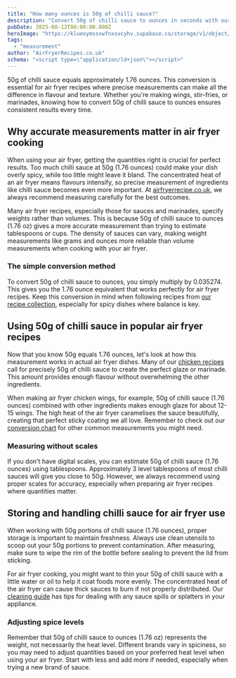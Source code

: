 ```yaml
---
title: "How many ounces is 50g of chilli sauce?"
description: "Convert 50g of chilli sauce to ounces in seconds with our easy guide. Perfect for air fryer recipes and precise measurements every time."
pubDate: 2025-08-12T00:00:00.000Z
heroImage: "https://klueoymssxwfnxsvcyhv.supabase.co/storage/v1/object/public/md/50g-chilli-sauce-to-ounces-cf98b1f0.webp"
tags:
  - "measurement"
author: "AirFryerRecipes.co.uk"
schema: "<script type=\"application/ld+json\"></script>"
---
```


<p>50g of chilli sauce equals approximately 1.76 ounces. This conversion is essential for air fryer recipes where precise measurements can make all the difference in flavour and texture. Whether you're making wings, stir-fries, or marinades, knowing how to convert 50g of chilli sauce to ounces ensures consistent results every time.</p>

<h2>Why accurate measurements matter in air fryer cooking</h2>
<p>When using your air fryer, getting the quantities right is crucial for perfect results. Too much chilli sauce at 50g (1.76 ounces) could make your dish overly spicy, while too little might leave it bland. The concentrated heat of an air fryer means flavours intensify, so precise measurement of ingredients like chilli sauce becomes even more important. At <a href=https://www.airfryerrecipe.co.uk>airfryerrecipe.co.uk</a>, we always recommend measuring carefully for the best outcomes.</p>
<p>Many air fryer recipes, especially those for sauces and marinades, specify weights rather than volumes. This is because 50g of chilli sauce to ounces (1.76 oz) gives a more accurate measurement than trying to estimate tablespoons or cups. The density of sauces can vary, making weight measurements like grams and ounces more reliable than volume measurements when cooking with your air fryer.</p>

<h3>The simple conversion method</h3>
<p>To convert 50g of chilli sauce to ounces, you simply multiply by 0.035274. This gives you the 1.76 ounce equivalent that works perfectly for air fryer recipes. Keep this conversion in mind when following recipes from <a href=https://www.airfryerrecipe.co.uk/recipes>our recipe collection</a>, especially for spicy dishes where balance is key.</p>

<h2>Using 50g of chilli sauce in popular air fryer recipes</h2>
<p>Now that you know 50g equals 1.76 ounces, let's look at how this measurement works in actual air fryer dishes. Many of our <a href=https://www.airfryerrecipe.co.uk/recipe-category/chicken>chicken recipes</a> call for precisely 50g of chilli sauce to create the perfect glaze or marinade. This amount provides enough flavour without overwhelming the other ingredients.</p>
<p>When making air fryer chicken wings, for example, 50g of chilli sauce (1.76 ounces) combined with other ingredients makes enough glaze for about 12-15 wings. The high heat of the air fryer caramelises the sauce beautifully, creating that perfect sticky coating we all love. Remember to check out our <a href=https://www.airfryerrecipe.co.uk/air-fryer-conversion-chart>conversion chart</a> for other common measurements you might need.</p>

<h3>Measuring without scales</h3>
<p>If you don't have digital scales, you can estimate 50g of chilli sauce (1.76 ounces) using tablespoons. Approximately 3 level tablespoons of most chilli sauces will give you close to 50g. However, we always recommend using proper scales for accuracy, especially when preparing air fryer recipes where quantities matter.</p>

<h2>Storing and handling chilli sauce for air fryer use</h2>
<p>When working with 50g portions of chilli sauce (1.76 ounces), proper storage is important to maintain freshness. Always use clean utensils to scoop out your 50g portions to prevent contamination. After measuring, make sure to wipe the rim of the bottle before sealing to prevent the lid from sticking.</p>
<p>For air fryer cooking, you might want to thin your 50g of chilli sauce with a little water or oil to help it coat foods more evenly. The concentrated heat of the air fryer can cause thick sauces to burn if not properly distributed. Our <a href=https://www.airfryerrecipe.co.uk/air-fryer-cleaner>cleaning guide</a> has tips for dealing with any sauce spills or splatters in your appliance.</p>

<h3>Adjusting spice levels</h3>
<p>Remember that 50g of chilli sauce to ounces (1.76 oz) represents the weight, not necessarily the heat level. Different brands vary in spiciness, so you may need to adjust quantities based on your preferred heat level when using your air fryer. Start with less and add more if needed, especially when trying a new brand of sauce.</p>
